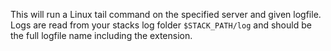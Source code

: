 <!-- usedin: [ _legacy_docker/Toolbelt/tail-v1.md, _maestro/Toolbelt/tail-v1.md, _node/toolbelt/tail-v1.md, _rails/Toolbelt/tail-v1.md] -->


This will run a Linux tail command on the specified server and given logfile. Logs are read from your stacks log folder `$STACK_PATH/log` and should be the full logfile name including the extension.


